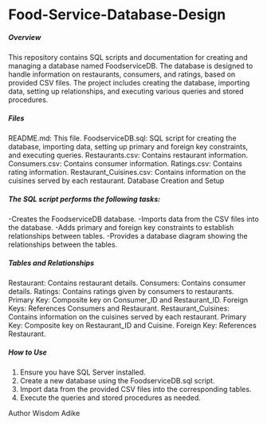 # Food-Service-Database-Design
##### **Overview**
This repository contains SQL scripts and documentation for creating and managing a database named FoodserviceDB. The database is designed to handle information on restaurants, consumers, and ratings, based on provided CSV files. The project includes creating the database, importing data, setting up relationships, and executing various queries and stored procedures.

##### **Files**
README.md: This file.
FoodserviceDB.sql: SQL script for creating the database, importing data, setting up primary and foreign key constraints, and executing queries.
Restaurants.csv: Contains restaurant information.
Consumers.csv: Contains consumer information.
Ratings.csv: Contains rating information.
Restaurant_Cuisines.csv: Contains information on the cuisines served by each restaurant.
Database Creation and Setup

##### **The SQL script performs the following tasks:**
-Creates the FoodserviceDB database.
-Imports data from the CSV files into the database.
-Adds primary and foreign key constraints to establish relationships between tables.
-Provides a database diagram showing the relationships between the tables.

##### **Tables and Relationships**
Restaurant: Contains restaurant details.
Consumers: Contains consumer details.
Ratings: Contains ratings given by consumers to restaurants.
Primary Key: Composite key on Consumer_ID and Restaurant_ID.
Foreign Keys: References Consumers and Restaurant.
Restaurant_Cuisines: Contains information on the cuisines served by each restaurant.
Primary Key: Composite key on Restaurant_ID and Cuisine.
Foreign Key: References Restaurant.

##### **How to Use**
1. Ensure you have SQL Server installed.
2. Create a new database using the FoodserviceDB.sql script.
3. Import data from the provided CSV files into the corresponding tables.
4. Execute the queries and stored procedures as needed.

Author
Wisdom Adike
